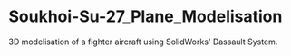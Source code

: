 # Soukhoi-Su-27_Plane_Modelisation
3D modelisation of a fighter aircraft using SolidWorks' Dassault System.
